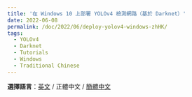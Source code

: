 ```yaml
---
title: '在 Windows 10 上部署 YOLOv4 檢測網路（基於 Darknet）'
date: 2022-06-08
permalink: /doc/2022/06/deploy-yolov4-windows-zhHK/
tags:
  - YOLOv4
  - Darknet
  - Tutorials
  - Windows
  - Traditional Chinese
---
```


**選擇語言**：[英文](https://marc0cheung.github.io/doc/2022/06/deploy-yolov4-windows/) / 正體中文 / [簡體中文](https://marc0cheung.github.io/doc/2022/06/deploy-yolov4-windows-zhCN/)